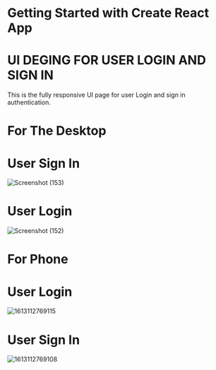 # Getting Started with Create React App
# UI DEGING FOR USER LOGIN AND SIGN IN
  This is the fully responsive UI page for user Login and sign in authentication.
# For The Desktop
# User Sign In
![Screenshot (153)](https://user-images.githubusercontent.com/41833207/107738888-a094e300-6d2d-11eb-8837-90adbad89f16.png)
# User Login
![Screenshot (152)](https://user-images.githubusercontent.com/41833207/107738910-ac80a500-6d2d-11eb-99a7-236cfdca4cbf.png)

# For Phone 
# User Login

![1613112769115](https://user-images.githubusercontent.com/41833207/107738920-b2768600-6d2d-11eb-922b-1428e91d99d6.jpg)

# User Sign In

![1613112769108](https://user-images.githubusercontent.com/41833207/107738934-b99d9400-6d2d-11eb-9375-53f16e88253d.jpg)
